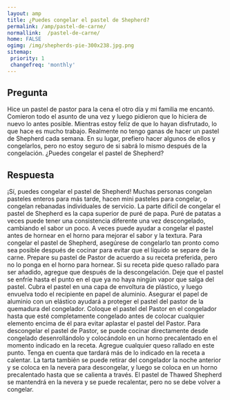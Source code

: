 ```yaml
---
layout: amp
title: ¿Puedes congelar el pastel de Shepherd?  
permalink: /amp/pastel-de-carne/
normallink:  /pastel-de-carne/
home: FALSE
ogimg: /img/shepherds-pie-300x238.jpg.png
sitemap:
 priority: 1
 changefreq: 'monthly'
---
```




## Pregunta

Hice un pastel de pastor para la cena el otro día y mi familia me encantó. Comieron todo el asunto de una vez y luego pidieron que lo hiciera de nuevo lo antes posible. Mientras estoy feliz de que lo hayan disfrutado, lo que hace es mucho trabajo. Realmente no tengo ganas de hacer un pastel de Shepherd cada semana. En su lugar, prefiero hacer algunos de ellos y congelarlos, pero no estoy seguro de si sabrá lo mismo después de la congelación. ¿Puedes congelar el pastel de Shepherd?


<amp-img src="https://sepuedecongelar.com/img/shepherds-pie-300x238.jpg" alt="¿Puedes congelar el pastel de Shepherd?" height="400" width="800"></amp-img>


## Respuesta

¡Sí, puedes congelar el pastel de Shepherd! Muchas personas congelan pasteles enteros para más tarde, hacen mini pasteles para congelar, o congelan rebanadas individuales de servicio. La parte difícil de congelar el pastel de Shepherd es la capa superior de puré de papa. Puré de patatas a veces puede tener una consistencia diferente una vez descongelado, cambiando el sabor un poco. A veces puede ayudar a congelar el pastel antes de hornear en el horno para mejorar el sabor y la textura.
Para congelar el pastel de Shepherd, asegúrese de congelarlo tan pronto como sea posible después de cocinar para evitar que el líquido se separe de la carne. Prepare su pastel de Pastor de acuerdo a su receta preferida, pero no lo ponga en el horno para hornear. Si su receta pide queso rallado para ser añadido, agregue que después de la descongelación. Deje que el pastel se enfríe hasta el punto en el que ya no haya ningún vapor que salga del pastel.
Cubra el pastel en una capa de envoltura de plástico, y luego envuelva todo el recipiente en papel de aluminio. Asegurar el papel de aluminio con un elástico ayudará a proteger el pastel del pastor de la quemadura del congelador. Coloque el pastel del Pastor en el congelador hasta que esté completamente congelado antes de colocar cualquier elemento encima de él para evitar aplastar el pastel del Pastor.
Para descongelar el pastel de Pastor, se puede cocinar directamente desde congelado desenrollándolo y colocándolo en un horno precalentado en el momento indicado en la receta. Agregue cualquier queso rallado en este punto. Tenga en cuenta que tardará más de lo indicado en la receta a calentar. La tarta también se puede retirar del congelador la noche anterior y se coloca en la nevera para descongelar, y luego se coloca en un horno precalentado hasta que se calienta a través. El pastel de Thawed Shepherd se mantendrá en la nevera y se puede recalentar, pero no se debe volver a congelar.